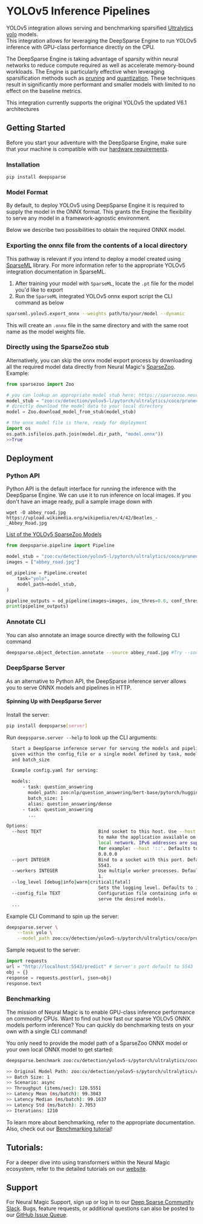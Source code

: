 # YOLOv5 Inference Pipelines


YOLOv5 integration allows serving and benchmarking sparsified [Ultralytics yolo](https://github.com/ultralytics/yolo) models.  
This integration allows for leveraging the DeepSparse Engine to run YOLOv5 inference with GPU-class performance directly on the CPU.

The DeepSparse Engine is taking advantage of sparsity within neural networks to 
reduce compute required as well as accelerate memory-bound workloads. The Engine is particularly effective when leveraging sparsification
methods such as [pruning](https://neuralmagic.com/blog/pruning-overview/) and [quantization](https://arxiv.org/abs/1609.07061). 
These techniques result in significantly more performant and smaller models with limited to no effect on the baseline metrics. 

This integration currently supports the original YOLOv5 the updated V6.1 architectures

## Getting Started


Before you start your adventure with the DeepSparse Engine, make sure that your machine is 
compatible with our [hardware requirements](https://docs.neuralmagic.com/deepsparse/source/hardware.html).

### Installation

```pip install deepsparse```

### Model Format
By default, to deploy YOLOv5 using DeepSparse Engine it is required to supply the model in the ONNX format. 
This grants the Engine the flexibility to serve any model in a framework-agnostic environment. 

Below we describe two possibilities to obtain the required ONNX model.

### Exporting the onnx file from the contents of a local directory
This pathway is relevant if you intend to deploy a model created using [SparseML](https://github.com/neuralmagic/sparseml) library. 
For more information refer to the appropriate YOLOv5 integration documentation in SparseML.
1. After training your model with `SparseML`, locate the `.pt` file for the model you'd like to export
2. Run the `SparseML` integrated YOLOv5 onnx export script the CLI command as below
```bash
sparseml.yolov5.export_onnx --weights path/to/your/model --dynamic
```
This will create an `.onnx` file in the same directory and with the same root name as the 
model weights file. 

###  Directly using the SparseZoo stub
Alternatively, you can skip the onnx model export process by downloading all the required model data directly from Neural Magic's [SparseZoo](https://sparsezoo.neuralmagic.com/).
Example:
```python
from sparsezoo import Zoo

# you can lookup an appropriate model stub here: https://sparsezoo.neuralmagic.com/
model_stub = "zoo:cv/detection/yolov5-l/pytorch/ultralytics/coco/pruned-aggressive_98"
# directly download the model data to your local directory
model = Zoo.download_model_from_stub(model_stub)

# the onnx model file is there, ready for deployment
import os 
os.path.isfile(os.path.join(model.dir_path, "model.onnx"))
>>True
```


## Deployment

### Python API
Python API is the default interface for running the inference with the DeepSparse Engine. We can use it to run inference on local images. If you don't have an image ready, pull a sample image down with

```
wget -O abbey_road.jpg  https://upload.wikimedia.org/wikipedia/en/4/42/Beatles_-_Abbey_Road.jpg
```

[List of the YOLOv5 SparseZoo Models](
https://sparsezoo.neuralmagic.com/?page=1&domain=nlp&sub_domain=question_answering)

```python
from deepsparse.pipeline import Pipeline

model_stub = "zoo:cv/detection/yolov5-l/pytorch/ultralytics/coco/pruned-aggressive_98"
images = ["abbey_road.jpg"]

od_pipeline = Pipeline.create(
    task="yolo",
    model_path=model_stub,
)

pipeline_outputs = od_pipeline(images=images, iou_thres=0.6, conf_thres=0.001)
print(pipeline_outputs)
```

### Annotate CLI
You can also annotate an image source directly with the following CLI command
```bash
deepsparse.object_detection.annotate --source abbey_road.jpg #Try --source 0 to annotate your live webcam feed
```

### DeepSparse Server
As an alternative to Python API, the DeepSparse inference server allows you to serve ONNX models and pipelines in HTTP.

#### Spinning Up with DeepSparse Server
Install the server:
```bash
pip install deepsparse[server]
```

Run `deepsparse.server --help` to look up the CLI arguments:
```bash
  Start a DeepSparse inference server for serving the models and pipelines
  given within the config_file or a single model defined by task, model_path,
  and batch_size

  Example config.yaml for serving:

  models:
      - task: question_answering
        model_path: zoo:nlp/question_answering/bert-base/pytorch/huggingface/squad/base-none
        batch_size: 1
        alias: question_answering/dense
      - task: question_answering
        ...

Options:
  --host TEXT                     Bind socket to this host. Use --host 0.0.0.0
                                  to make the application available on your
                                  local network. IPv6 addresses are supported,
                                  for example: --host '::'. Defaults to
                                  0.0.0.0
  --port INTEGER                  Bind to a socket with this port. Defaults to
                                  5543.
  --workers INTEGER               Use multiple worker processes. Defaults to
                                  1.
  --log_level [debug|info|warn|critical|fatal]
                                  Sets the logging level. Defaults to info.
  --config_file TEXT              Configuration file containing info on how to
                                  serve the desired models.
  ...
```


Example CLI Command to spin up the server:

```bash
deepsparse.server \
    --task yolo \
    --model_path zoo:cv/detection/yolov5-s/pytorch/ultralytics/coco/pruned_quant-aggressive_94
```

Sample request to the server:

```python
import requests
url = "http://localhost:5543/predict" # Server's port default to 5543
obj = {}
response = requests.post(url, json=obj)
response.text
```

### Benchmarking
The mission of Neural Magic is to enable GPU-class inference performance on commodity CPUs. Want to find out how fast our sparse YOLOv5 ONNX models perform inference? 
You can quickly do benchmarking tests on your own with a single CLI command!

You only need to provide the model path of a SparseZoo ONNX model or your own local ONNX model to get started:

```bash
deepsparse.benchmark zoo:cv/detection/yolov5-s/pytorch/ultralytics/coco/pruned_quant-aggressive_94

>> Original Model Path: zoo:cv/detection/yolov5-s/pytorch/ultralytics/coco/pruned_quant-aggressive_94
>> Batch Size: 1
>> Scenario: async
>> Throughput (items/sec): 120.5551
>> Latency Mean (ms/batch): 99.3043
>> Latency Median (ms/batch): 99.1637
>> Latency Std (ms/batch): 2.7053
>> Iterations: 1210
```

To learn more about benchmarking, refer to the appropriate documentation.
Also, check out our [Benchmarking tutorial](https://github.com/neuralmagic/deepsparse/tree/main/src/deepsparse/benchmark)!

## Tutorials:
For a deeper dive into using transformers within the Neural Magic ecosystem, refer to the detailed tutorials on our [website](https://neuralmagic.com/use-cases/#computervision).

## Support
For Neural Magic Support, sign up or log in to our [Deep Sparse Community Slack](https://join.slack.com/t/discuss-neuralmagic/shared_invite/zt-q1a1cnvo-YBoICSIw3L1dmQpjBeDurQ). Bugs, feature requests, or additional questions can also be posted to our [GitHub Issue Queue](https://github.com/neuralmagic/deepsparse/issues).